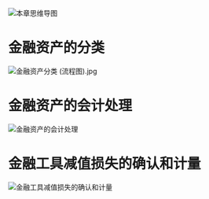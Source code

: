 ![][image-1]

# 金融资产的分类
![][image-2]

# 金融资产的会计处理
![][image-3]

# 金融工具减值损失的确认和计量
![][image-4]

[image-1]:	https://ws4.sinaimg.cn/large/006tNc79gy1fqsd0dmnjxj30dp06x401.jpg "本章思维导图"
[image-2]:	https://ws3.sinaimg.cn/large/006tKfTcgy1fr221cyxj1j30ez09bdh7.jpg "金融资产分类 (流程图).jpg"
[image-3]:	https://ws1.sinaimg.cn/large/006tKfTcgy1fr220x95zzj31kw0qkdwu.jpg "金融资产的会计处理"
[image-4]:	https://ws2.sinaimg.cn/large/006tKfTcgy1fr21zyl6xxj31e406ewgq.jpg "金融工具减值损失的确认和计量"